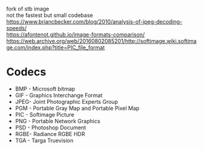 fork of stb image  
not the fastest but small codebase  
https://www.briancbecker.com/blog/2010/analysis-of-jpeg-decoding-speeds/  
https://afontenot.github.io/image-formats-comparison/  
https://web.archive.org/web/20160802085201/http://softimage.wiki.softimage.com/index.php?title=PIC_file_format  

# Codecs
- BMP - Microsoft bitmap
- GIF - Graphics Interchange Format
- JPEG- Joint Photographic Experts Group
- PGM - Portable Gray Map and Portable Pixel Map
- PIC - Softimage Picture
- PNG - Portable Network Graphics
- PSD - Photoshop Document
- RGBE- Radiance RGBE HDR
- TGA - Targa Truevision
